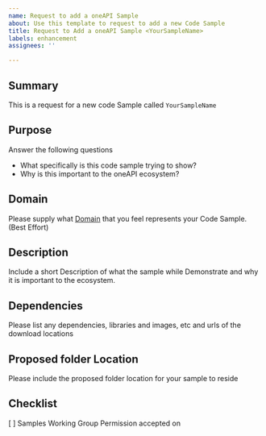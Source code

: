 ```yaml
---
name: Request to add a oneAPI Sample
about: Use this template to request to add a new Code Sample
title: Request to Add a oneAPI Sample <YourSampleName>
labels: enhancement
assignees: ''

---
```


## Summary
This is a request for a new code Sample called `YourSampleName`

## Purpose
Answer the following questions
* What specifically is this code sample trying to show?
* Why is this important to the oneAPI ecosystem?

## Domain
Please supply what [Domain](https://github.com/oneapi-src/oneAPI-samples/wiki/Reviewers-and-Domain-Experts) that you feel represents your Code Sample. (Best Effort)

## Description
Include a short Description of what the sample while Demonstrate and why it is important to the ecosystem.

## Dependencies
Please list any dependencies, libraries and images, etc and urls of the download locations

## Proposed folder Location
Please include the proposed folder location for your sample to reside

## Checklist
[ ] Samples Working Group Permission accepted on <Insert Date>
